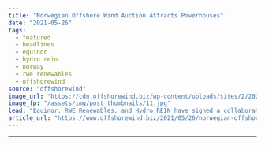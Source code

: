 ```yaml
---
title: "Norwegian Offshore Wind Auction Attracts Powerhouses"
date: "2021-05-26"
tags: 
  - featured
  - headlines
  - equinor
  - hydro rein
  - norway
  - rwe renewables
  - offshorewind
source: "offshorewind"
image_url: "https://cdn.offshorewind.biz/wp-content/uploads/sites/2/2021/05/26090502/Norwegian-Offshore-Wind-Auction-Attracts-Powerhouses.jpg"
image_fp: "/assets/img/post_thumbnails/11.jpg"
lead: "Equinor, RWE Renewables, and Hydro REIN have signed a collaboration agreement for offshore wind"
article_url: "https://www.offshorewind.biz/2021/05/26/norwegian-offshore-wind-auction-attracts-powerhouses/"
---
```


---
